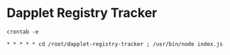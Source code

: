 # Dapplet Registry Tracker

```
crontab -e
```

```
* * * * * cd /root/dapplet-registry-tracker ; /usr/bin/node index.js
```